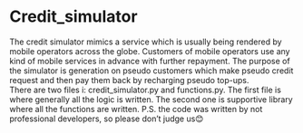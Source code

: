 # Credit_simulator
The credit simulator mimics a service which is usually being rendered by mobile operators across the globe. Customers of mobile operators use any kind of mobile services in advance with further repayment. The purpose of the simulator is generation on pseudo customers which make pseudo credit request and then pay them back by recharging pseudo top-ups.  
There are two files i: credit_simulator.py and functions.py. 
The first file is where generally all the logic is written. The second one is supportive library where all the functions are written.
P.S. the code was written by not professional developers, so please don’t judge us😊

